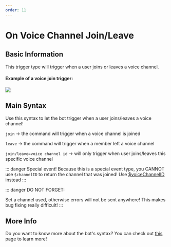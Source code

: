 ```yaml
---
order: 11
---
```

# On Voice Channel Join/Leave

## Basic Information
This trigger type will trigger when a user joins or leaves a voice channel.

#### Example of a voice join trigger:

![](https://cdn.discordapp.com/attachments/772051120368910371/882213865201475614/first_voice.gif)


## Main Syntax
Use this syntax to let the bot trigger when a user joins/leaves a voice channel!

`join` -> the command will trigger when a voice channel is joined


`leave` -> the command will trigger when a member left a voice channel

`join/leave=voice channel id` -> will only trigger when user joins/leaves this specific voice channel

::: danger Special event!
Because this is a special event type, you CANNOT use `$channelID` to return the channel that was joined! Use [$voiceChannelID](../Channel/voiceChannelID.md) instead
:::

::: danger DO NOT FORGET:

Set a channel used, otherwise errors will not be sent anywhere! This makes bug fixing really difficult!
:::

## More Info

Do you want to know more about the bot's syntax? You can check out [this](../Other/syntax.md) page to learn more!
